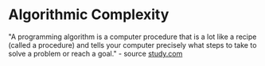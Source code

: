 # Algorithmic Complexity

"A programming algorithm is a computer procedure that is a lot like a recipe (called a procedure) and tells your computer precisely what steps to take to solve a problem or reach a goal." - source [study.com](https://study.com/academy/lesson/what-is-an-algorithm-in-programming-definition-examples-analysis.html)
